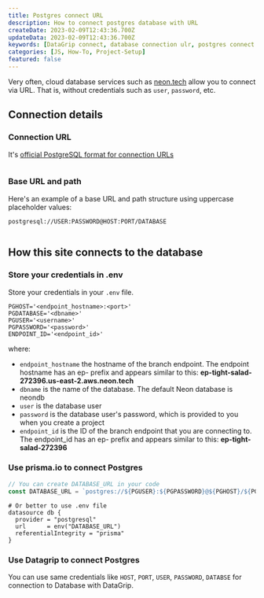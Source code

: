 ```yaml
---
title: Postgres connect URL
description: How to connect postgres database with URL
createDate: 2023-02-09T12:43:36.700Z
updateData: 2023-02-09T12:43:36.700Z
keywords: [DataGrip connect, database connection ulr, postgres connect url, how to connect to database]
categories: [JS, How-To, Project-Setup]
featured: false
---
```


Very often, cloud database services such as [neon.tech](https://neon.tech/) allow you to connect via URL.
That is, without credentials such as `user`, `password`, etc.

## Connection details

### Connection URL

It's [official PostgreSQL format for connection URLs](https://www.postgresql.org/docs/current/libpq-connect.html#LIBPQ-CONNSTRING)

<Image alt src="postgresql-connection-string.png" priority={true} alt="S.Shramko personal site screenshot"/>

### Base URL and path

Here's an example of a base URL and path structure using uppercase placeholder values:

```text
postgresql://USER:PASSWORD@HOST:PORT/DATABASE
```

<Image alt src="db-table.png" priority={true} alt="S.Shramko personal site screenshot"/>

## How this site connects to the database

### Store your credentials in .env

Store your credentials in your `.env` file.

```shell
PGHOST='<endpoint_hostname>:<port>'
PGDATABASE='<dbname>'
PGUSER='<username>'
PGPASSWORD='<password>'
ENDPOINT_ID='<endpoint_id>'
```

where:

- `endpoint_hostname` the hostname of the branch endpoint. The endpoint hostname has an ep- prefix and appears similar
  to
  this: **ep-tight-salad-272396.us-east-2.aws.neon.tech**
- `dbname` is the name of the database. The default Neon database is neondb
- `user` is the database user
- `password` is the database user's password, which is provided to you when you create a project
- `endpoint_id` is the ID of the branch endpoint that you are connecting to. The endpoint_id has an ep- prefix and
  appears
  similar to this: **ep-tight-salad-272396**

### Use prisma.io to connect Postgres

```js
// You can create DATABASE_URL in your code
const DATABASE_URL = `postgres://${PGUSER}:${PGPASSWORD}@${PGHOST}/${PGDATABASE}`;
```

```shell
# Or better to use .env file
datasource db {
  provider = "postgresql"
  url      = env("DATABASE_URL")
  referentialIntegrity = "prisma"
}
```

### Use Datagrip to connect Postgres

You can use same credentials like `HOST`, `PORT`, `USER`, `PASSWORD`, `DATABSE` for connection to Database with
DataGrip.

<Image alt src="db-datagrip.png" priority={true} alt="S.Shramko personal site screenshot"/>


